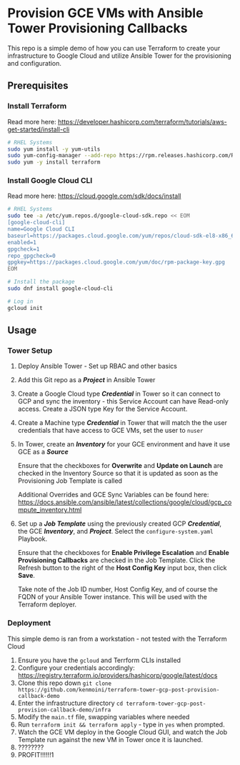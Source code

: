 # Provision GCE VMs with Ansible Tower Provisioning Callbacks

This repo is a simple demo of how you can use Terraform to create your infrastructure to Google Cloud and utilize Ansible Tower for the provisioning and configuration.

## Prerequisites

### Install Terraform

Read more here: https://developer.hashicorp.com/terraform/tutorials/aws-get-started/install-cli

```bash
# RHEL Systems
sudo yum install -y yum-utils
sudo yum-config-manager --add-repo https://rpm.releases.hashicorp.com/RHEL/hashicorp.repo
sudo yum -y install terraform
```

### Install Google Cloud CLI

Read more here: https://cloud.google.com/sdk/docs/install

```bash
# RHEL Systems
sudo tee -a /etc/yum.repos.d/google-cloud-sdk.repo << EOM
[google-cloud-cli]
name=Google Cloud CLI
baseurl=https://packages.cloud.google.com/yum/repos/cloud-sdk-el8-x86_64
enabled=1
gpgcheck=1
repo_gpgcheck=0
gpgkey=https://packages.cloud.google.com/yum/doc/rpm-package-key.gpg
EOM

# Install the package
sudo dnf install google-cloud-cli

# Log in
gcloud init
```

## Usage

### Tower Setup

1. Deploy Ansible Tower - Set up RBAC and other basics
2. Add this Git repo as a ***Project*** in Ansible Tower
3. Create a Google Cloud type ***Credential*** in Tower so it can connect to GCP and sync the inventory - this Service Account can have Read-only access.  Create a JSON type Key for the Service Account.
4. Create a Machine type ***Credential*** in Tower that will match the the user credentials that have access to GCE VMs, set the user to `nuser`
5. In Tower, create an ***Inventory*** for your GCE environment and have it use GCE as a ***Source***
   
    Ensure that the checkboxes for **Overwrite** and **Update on Launch** are checked in the Inventory Source so that it is updated as soon as the Provisioning Job Template is called

    Additional Overrides and GCE Sync Variables can be found here: https://docs.ansible.com/ansible/latest/collections/google/cloud/gcp_compute_inventory.html

6. Set up a ***Job Template*** using the previously created GCP ***Credential***, the GCE ***Inventory***, and ***Project***.  Select the `configure-system.yaml` Playbook.

    Ensure that the checkboxes for **Enable Privilege Escalation** and **Enable Provisioning Callbacks** are checked in the Job Template.  Click the Refresh button to the right of the **Host Config Key** input box, then click **Save**.

    Take note of the Job ID number, Host Config Key, and of course the FQDN of your Ansible Tower instance.  This will be used with the Terraform deployer.

### Deployment

This simple demo is ran from a workstation - not tested with the Terraform Cloud

1. Ensure you have the `gcloud` and Terrform CLIs installed
2. Configure your credentials accordingly: https://registry.terraform.io/providers/hashicorp/google/latest/docs
3. Clone this repo down `git clone https://github.com/kenmoini/terraform-tower-gcp-post-provision-callback-demo`
4. Enter the infrastructure directory `cd terraform-tower-gcp-post-provision-callback-demo/infra`
5. Modify the `main.tf` file, swapping variables where needed
6. Run `terraform init && terraform apply` - type in `yes` when prompted.
7. Watch the GCE VM deploy in the Google Cloud GUI, and watch the Job Template run against the new VM in Tower once it is launched.
8. ????????
9. PROFIT!!!!!!1
